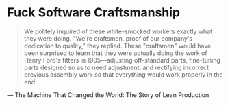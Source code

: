 # Fuck Software Craftsmanship

> We politely inquired of these white-smocked workers exactly what they were doing. "We're craftsmen, proof of our company's dedication to quality," they replied. These "craftsmen" would have been surprised to learn that they were actually doing the work of Henry Ford's fitters in 1905—adjusting off-standard parts, fine-tuning parts designed so as to need adjustment, and rectifying incorrect previous assembly work so that everything would work properly in the end.

— The Machine That Changed the World: The Story of Lean Production
